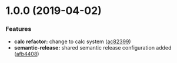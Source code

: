 # 1.0.0 (2019-04-02)


### Features

* **calc refactor:** change to calc system ([ac82399](https://github.com/ashblue/lerna-travis-semantic-release/commit/ac82399))
* **semantic-release:** shared semantic release configuration added ([afb4408](https://github.com/ashblue/lerna-travis-semantic-release/commit/afb4408))
